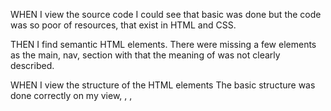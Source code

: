 WHEN I view the source code
I could see that basic was done but the code was so poor of resources, that exist in HTML and CSS.

THEN I find semantic HTML elements.
There were missing a few elements as the main, nav, section with that the meaning of was not clearly described.

WHEN I view the structure of the HTML elements
The basic structure was done correctly on my view, <HTML>, <head>, <title> and <body>.

WHEN I view the image elements
I saw three classes float-right and float-left(2x), I let them as I found, because it was not duplicated in the HTML or CSS, for my view they were ok.

THEN I find accessible alt attributes
There were no alt attributes, I had to create three for each image.
I just created the footer tag
The basic structure was done correctly on my view, <HTML>, <head>, <title> and <body>.

WHEN I view the image elements
I saw three classes float-right and float-left(2x), I let them as I found, because it was not duplicated in the HTML or CSS, for my view they were ok.

THEN I find accessible alt attributes
There were no alt attributes, I had to create three for each image.

WHEN I view the heading attributes
In my point of view, the heading attributes were set correctly, for each heading h1, h2 h3. I didn't feel the necessity to refactor those.

THEN they fall in sequential order
As section tags were created inside of each section they fall in sequential order.

WHEN I view the title element
The title didn't have a significant meaning and it was impossible for a significant search to understand what the site was about.

THEN I find a concise, descriptive title
The title has been replaced by Search Engine Optimization.


